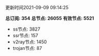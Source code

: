 更新时间2021-09-09 09:14:25

**总订阅: 354**
**总节点: 26055**
**有效节点: 5521**
- ss节点: 3827
- ssr节点: 157
- v2ray节点: 1450
- trojan节点: 87
